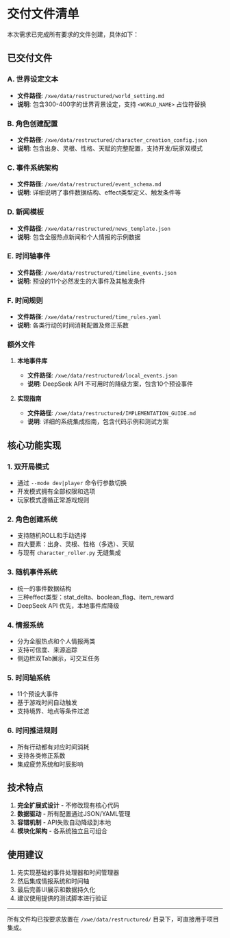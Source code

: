 # 交付文件清单

本次需求已完成所有要求的文件创建，具体如下：

## 已交付文件

### A. 世界设定文本
- **文件路径**: `/xwe/data/restructured/world_setting.md`
- **说明**: 包含300-400字的世界背景设定，支持 `<WORLD_NAME>` 占位符替换

### B. 角色创建配置
- **文件路径**: `/xwe/data/restructured/character_creation_config.json`
- **说明**: 包含出身、灵根、性格、天赋的完整配置，支持开发/玩家双模式

### C. 事件系统架构
- **文件路径**: `/xwe/data/restructured/event_schema.md`
- **说明**: 详细说明了事件数据结构、effect类型定义、触发条件等

### D. 新闻模板
- **文件路径**: `/xwe/data/restructured/news_template.json`
- **说明**: 包含全服热点新闻和个人情报的示例数据

### E. 时间轴事件
- **文件路径**: `/xwe/data/restructured/timeline_events.json`
- **说明**: 预设的11个必然发生的大事件及其触发条件

### F. 时间规则
- **文件路径**: `/xwe/data/restructured/time_rules.yaml`
- **说明**: 各类行动的时间消耗配置及修正系数

### 额外文件

1. **本地事件库**
   - **文件路径**: `/xwe/data/restructured/local_events.json`
   - **说明**: DeepSeek API 不可用时的降级方案，包含10个预设事件

2. **实现指南**
   - **文件路径**: `/xwe/data/restructured/IMPLEMENTATION_GUIDE.md`
   - **说明**: 详细的系统集成指南，包含代码示例和测试方案

## 核心功能实现

### 1. 双开局模式
- 通过 `--mode dev|player` 命令行参数切换
- 开发模式拥有全部权限和选项
- 玩家模式遵循正常游戏规则

### 2. 角色创建系统
- 支持随机ROLL和手动选择
- 四大要素：出身、灵根、性格（多选）、天赋
- 与现有 `character_roller.py` 无缝集成

### 3. 随机事件系统
- 统一的事件数据结构
- 三种effect类型：stat_delta、boolean_flag、item_reward
- DeepSeek API 优先，本地事件库降级

### 4. 情报系统
- 分为全服热点和个人情报两类
- 支持可信度、来源追踪
- 侧边栏双Tab展示，可交互任务

### 5. 时间轴系统
- 11个预设大事件
- 基于游戏时间自动触发
- 支持境界、地点等条件过滤

### 6. 时间推进规则
- 所有行动都有对应时间消耗
- 支持各类修正系数
- 集成疲劳系统和时辰影响

## 技术特点

1. **完全扩展式设计** - 不修改现有核心代码
2. **数据驱动** - 所有配置通过JSON/YAML管理
3. **容错机制** - API失败自动降级到本地
4. **模块化架构** - 各系统独立且可组合

## 使用建议

1. 先实现基础的事件处理器和时间管理器
2. 然后集成情报系统和时间轴
3. 最后完善UI展示和数据持久化
4. 建议使用提供的测试脚本进行验证

---

所有文件均已按要求放置在 `/xwe/data/restructured/` 目录下，可直接用于项目集成。
